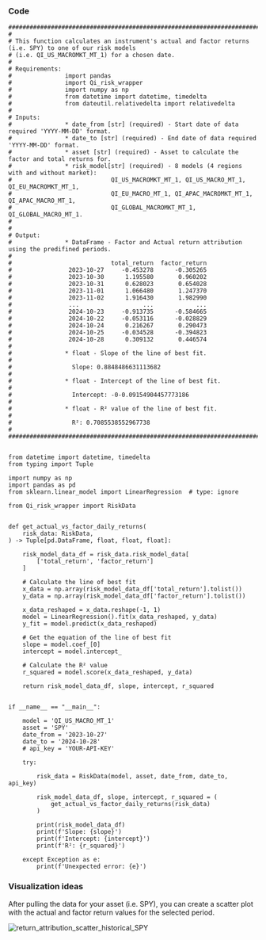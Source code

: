 
### Code

    #########################################################################################################
    # 
    # This function calculates an instrument's actual and factor returns (i.e. SPY) to one of our risk models 
    # (i.e. QI_US_MACROMKT_MT_1) for a chosen date.
    #
    # Requirements:
    #               import pandas
    #               import Qi_risk_wrapper
    #               import numpy as np
    #               from datetime import datetime, timedelta
    #               from dateutil.relativedelta import relativedelta
    #
    # Inputs: 
    #               * date_from [str] (required) - Start date of data required 'YYYY-MM-DD' format.
    #               * date_to [str] (required) - End date of data required 'YYYY-MM-DD' format.
    #               * asset [str] (required) - Asset to calculate the factor and total returns for.
    #               * risk_model[str] (required) - 8 models (4 regions with and without market):
    #                            QI_US_MACROMKT_MT_1, QI_US_MACRO_MT_1, QI_EU_MACROMKT_MT_1, 
    #                            QI_EU_MACRO_MT_1, QI_APAC_MACROMKT_MT_1, QI_APAC_MACRO_MT_1, 
    #                            QI_GLOBAL_MACROMKT_MT_1, QI_GLOBAL_MACRO_MT_1.
    #
    # 
    # Output: 
    #               * DataFrame - Factor and Actual return attribution using the predifined periods. 
    #
    #                            total_return  factor_return
    #                2023-10-27     -0.453278      -0.305265
    #                2023-10-30      1.195580       0.960202
    #                2023-10-31      0.628023       0.654028
    #                2023-11-01      1.066480       1.247370
    #                2023-11-02      1.916430       1.982990
    #                ...                  ...            ...
    #                2024-10-23     -0.913735      -0.584665
    #                2024-10-22     -0.053116      -0.028829
    #                2024-10-24      0.216267       0.290473
    #                2024-10-25     -0.034528      -0.394823
    #                2024-10-28      0.309132       0.446574
    #
    #               * float - Slope of the line of best fit.
    #                
    #                 Slope: 0.8848486631113682
    #
    #               * float - Intercept of the line of best fit.
    #                 
    #                 Intercept: -0-0.09154904457773186
    #           
    #               * float - R² value of the line of best fit.
    #
    #                 R²: 0.7085538552967738  
    #
    #########################################################################################################
  
    
    from datetime import datetime, timedelta
    from typing import Tuple
    
    import numpy as np
    import pandas as pd
    from sklearn.linear_model import LinearRegression  # type: ignore
    
    from Qi_risk_wrapper import RiskData
    
    
    def get_actual_vs_factor_daily_returns(
        risk_data: RiskData,
    ) -> Tuple[pd.DataFrame, float, float, float]:
    
        risk_model_data_df = risk_data.risk_model_data[
            ['total_return', 'factor_return']
        ]
    
        # Calculate the line of best fit
        x_data = np.array(risk_model_data_df['total_return'].tolist())
        y_data = np.array(risk_model_data_df['factor_return'].tolist())
    
        x_data_reshaped = x_data.reshape(-1, 1)
        model = LinearRegression().fit(x_data_reshaped, y_data)
        y_fit = model.predict(x_data_reshaped)
    
        # Get the equation of the line of best fit
        slope = model.coef_[0]
        intercept = model.intercept_
    
        # Calculate the R² value
        r_squared = model.score(x_data_reshaped, y_data)
    
        return risk_model_data_df, slope, intercept, r_squared
    
    
    if __name__ == "__main__":
    
        model = 'QI_US_MACRO_MT_1'
        asset = 'SPY'
        date_from = '2023-10-27'
        date_to = '2024-10-28'
        # api_key = 'YOUR-API-KEY'
    
        try:
    
            risk_data = RiskData(model, asset, date_from, date_to, api_key)
    
            risk_model_data_df, slope, intercept, r_squared = (
                get_actual_vs_factor_daily_returns(risk_data)
            )
    
            print(risk_model_data_df)
            print(f'Slope: {slope}')
            print(f'Intercept: {intercept}')
            print(f'R²: {r_squared}')
    
        except Exception as e:
            print(f'Unexpected error: {e}')

### Visualization ideas

After pulling the data for your asset (i.e. SPY), you can create a scatter plot with the actual and 
factor return values for the selected period. 

![return_attribution_scatter_historical_SPY](https://github.com/user-attachments/assets/c7211bcd-2cc3-4cb6-8dbd-53ddba20796b)

